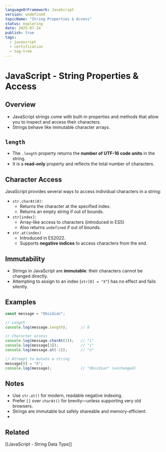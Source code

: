 ```yaml
---
languageOrFramework: JavaScript
version: undefined
topicName: "String Properties & Access"
status: exploring
date: 2025-07-14
publish: true
tags:
  - javascript
  - certification
  - tag-trek
---
```


# JavaScript - String Properties & Access

## Overview
- JavaScript strings come with built-in properties and methods that allow you to inspect and access their characters.
- Strings behave like immutable character arrays.

## `length`
- The `.length` property returns the **number of UTF-16 code units** in the string.
- It is a **read-only** property and reflects the total number of characters.

## Character Access
JavaScript provides several ways to access individual characters in a string:
- `str.charAt(0)`:
    -  Returns the character at the specified index.
    -  Returns an empty string if out of bounds.
- `str[index]`:
    - Array-like access to characters (introduced in ES5)
    - Also returns `undefined` if out of bounds.
- `str.at(index)`  
    - Introduced in ES2022. 
    - Supports **negative indices** to access characters from the end.

## Immutability
- Strings in JavaScript are **immutable**: their characters cannot be changed directly.
- Attempting to assign to an index (`str[0] = "X"`) has no effect and fails silently.

## Examples
```javascript
const message = "Obsidian";

// Length
console.log(message.length);      // 8

// Character access
console.log(message.charAt(3));   // "i"
console.log(message[3]);          // "i"
console.log(message.at(-1));      // "n"

// Attempt to mutate a string
message[0] = "X";
console.log(message);             // "Obsidian" (unchanged)

```

## Notes
- Use `str.at()` for modern, readable negative indexing.
- Prefer `[]` over `charAt()` for brevity—unless supporting very old browsers.
- Strings are immutable but safely shareable and memory-efficient.
- 
## Related
[[JavaScript - String Data Type]]



